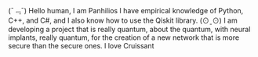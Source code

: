 (ˉ﹃ˉ) Hello human, I am Panhilios I have empirical knowledge of Python, C++, and C#, and I also know how to use the Qiskit library.
(⊙ˍ⊙) I am developing a project that is really quantum, about the quantum, with neural implants, really quantum, for the creation of a new network that is more secure than the secure ones.
I love Cruissant
